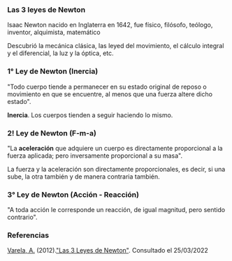 ### Las 3 leyes de Newton
Isaac Newton nacido en Inglaterra en 1642, fue físico, filósofo, teólogo, inventor, alquimista, matemático

Descubrió la mecánica clásica, las leyed del movimiento, el cálculo integral y el diferencial, la luz y la óptica, etc.

### 1° Ley de Newton (Inercia)
"Todo cuerpo tiende a permanecer en su estado original de reposo o movimiento en que se encuentre, al menos que una fuerza altere dicho estado".

**Inercia**. Los cuerpos tienden a seguir haciendo lo mismo.

### 2! Ley de Newton (F-m-a)
"La **aceleración** que adquiere un cuerpo es directamente proporcional a la fuerza aplicada; pero inversamente proporcional a su masa".

La fuerza y la aceleración son directamente proporcionales, es decir, si una sube, la otra también y de manera contraria también.

### 3° Ley de Newton (Acción - Reacción)
"A toda acción le corresponde un reacción, de igual magnitud, pero sentido contrario".

### Referencias
[Varela, A.](https://www.youtube.com/channel/UC1kVgGam4k020byX-eA1xBg) (2012).["Las 3 Leyes de Newton"](https://www.youtube.com/watch?v=SbrKChPlPKA). Consultado el 25/03/2022

